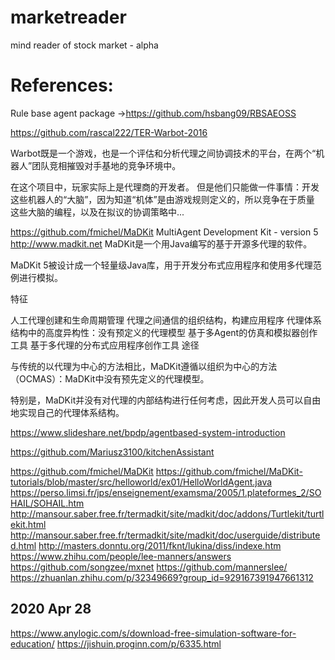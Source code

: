 marketreader
===============

mind reader of stock market - alpha




References:
===============


Rule base agent package ->https://github.com/hsbang09/RBSAEOSS


https://github.com/rascal222/TER-Warbot-2016

Warbot既是一个游戏，也是一个评估和分析代理之间协调技术的平台，在两个“机器人”团队竞相摧毁对手基地的竞争环境中。

在这个项目中，玩家实际上是代理商的开发者。 但是他们只能做一件事情：开发这些机器人的“大脑”，因为知道“机体”是由游戏规则定义的，所以竞争在于质量 这些大脑的编程，以及在拟议的协调策略中...





https://github.com/fmichel/MaDKit
MultiAgent Development Kit - version 5 http://www.madkit.net
MaDKit是一个用Java编写的基于开源多代理的软件。

MaDKit 5被设计成一个轻量级Java库，用于开发分布式应用程序和使用多代理范例进行模拟。

特征

人工代理创建和生命周期管理
代理之间通信的组织结构，构建应用程序
代理体系结构中的高度异构性：没有预定义的代理模型
基于多Agent的仿真和模拟器创作工具
基于多代理的分布式应用程序创作工具
途径

与传统的以代理为中心的方法相比，MaDKit遵循以组织为中心的方法（OCMAS）：MaDKit中没有预先定义的代理模型。

特别是，MaDKit并没有对代理的内部结构进行任何考虑，因此开发人员可以自由地实现自己的代理体系结构。



https://www.slideshare.net/bpdp/agentbased-system-introduction




https://github.com/Mariusz3100/kitchenAssistant

https://github.com/fmichel/MaDKit
https://github.com/fmichel/MaDKit-tutorials/blob/master/src/helloworld/ex01/HelloWorldAgent.java
https://perso.limsi.fr/jps/enseignement/examsma/2005/1.plateformes_2/SOHAIL/SOHAIL.htm
http://mansour.saber.free.fr/termadkit/site/madkit/doc/addons/Turtlekit/turtlekit.html
http://mansour.saber.free.fr/termadkit/site/madkit/doc/userguide/distributed.html
http://masters.donntu.org/2011/fknt/lukina/diss/indexe.htm
https://www.zhihu.com/people/lee-manners/answers
https://github.com/songzee/mxnet
https://github.com/mannerslee/
https://zhuanlan.zhihu.com/p/32349669?group_id=929167391947661312










## 2020 Apr 28
https://www.anylogic.com/s/download-free-simulation-software-for-education/
https://jishuin.proginn.com/p/6335.html
